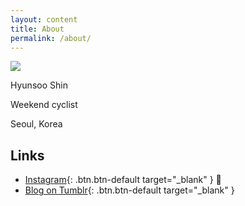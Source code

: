 ```yaml
---
layout: content
title: About
permalink: /about/
---
```

<img src="https://nnwb.github.io/assets/profile_circle_120.jpg">

Hyunsoo Shin

Weekend cyclist

Seoul, Korea



## Links

- [Instagram](https://www.instagram.com/nav2wb){: .btn.btn-default target="_blank" } 📸
- [Blog on Tumblr](http://n2wb.tumblr.com//){: .btn.btn-default target="_blank" }

